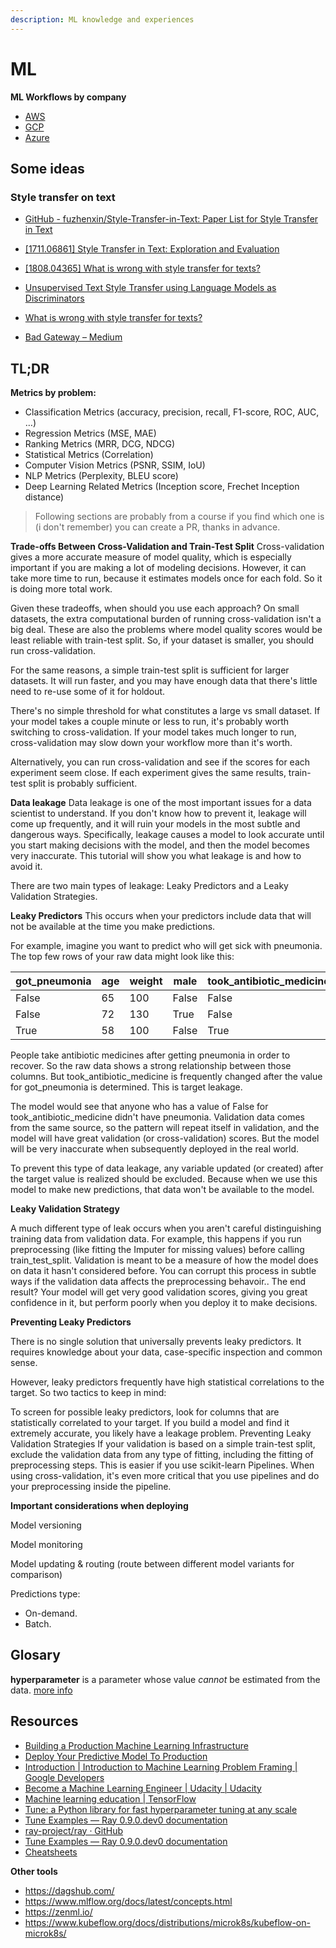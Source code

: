 ```yaml
---
description: ML knowledge and experiences
---
```


# ML



**ML Workflows by company**

- [AWS](https://docs.aws.amazon.com/sagemaker/latest/dg/how-it-works-mlconcepts.html)
- [GCP](https://cloud.google.com/ai-platform/docs/ml-solutions-overview)
- [Azure](https://docs.microsoft.com/en-us/azure/machine-learning/overview-what-is-azure-ml)

## Some ideas

### Style transfer on text

- [GitHub - fuzhenxin/Style-Transfer-in-Text: Paper List for Style Transfer in Text](https://github.com/fuzhenxin/Style-Transfer-in-Text)

- [[1711.06861] Style Transfer in Text: Exploration and Evaluation](https://arxiv.org/abs/1711.06861)

- [[1808.04365] What is wrong with style transfer for texts?](https://arxiv.org/abs/1808.04365)

- [Unsupervised Text Style Transfer using Language Models as Discriminators](https://papers.nips.cc/paper/7959-unsupervised-text-style-transfer-using-language-models-as-discriminators)

- [What is wrong with style transfer for texts?](https://www.groundai.com/project/what-is-wrong-with-style-transfer-for-texts/1)

- [Bad Gateway – Medium](https://medium.com/@mukundan_8066/author-style-transfer-using-recurrent-neural-networks-c8c8f83b33cc)

## TL;DR

**Metrics by problem:**

- Classification Metrics (accuracy, precision, recall, F1-score, ROC, AUC, …)
- Regression Metrics (MSE, MAE)
- Ranking Metrics (MRR, DCG, NDCG)
- Statistical Metrics (Correlation)
- Computer Vision Metrics (PSNR, SSIM, IoU)
- NLP Metrics (Perplexity, BLEU score)
- Deep Learning Related Metrics (Inception score, Frechet Inception distance)

> Following sections are probably from a course if you find which one is (i don't remember) you can create a PR, thanks in advance.

**Trade-offs Between Cross-Validation and Train-Test Split**
Cross-validation gives a more accurate measure of model quality, which is especially important if you are making a lot of modeling decisions. However, it can take more time to run, because it estimates models once for each fold. So it is doing more total work.

Given these tradeoffs, when should you use each approach? On small datasets, the extra computational burden of running cross-validation isn't a big deal. These are also the problems where model quality scores would be least reliable with train-test split. So, if your dataset is smaller, you should run cross-validation.

For the same reasons, a simple train-test split is sufficient for larger datasets. It will run faster, and you may have enough data that there's little need to re-use some of it for holdout.

There's no simple threshold for what constitutes a large vs small dataset. If your model takes a couple minute or less to run, it's probably worth switching to cross-validation. If your model takes much longer to run, cross-validation may slow down your workflow more than it's worth.

Alternatively, you can run cross-validation and see if the scores for each experiment seem close. If each experiment gives the same results, train-test split is probably sufficient.

**Data leakage**
Data leakage is one of the most important issues for a data scientist to understand. If you don't know how to prevent it, leakage will come up frequently, and it will ruin your models in the most subtle and dangerous ways. Specifically, leakage causes a model to look accurate until you start making decisions with the model, and then the model becomes very inaccurate. This tutorial will show you what leakage is and how to avoid it.

There are two main types of leakage: Leaky Predictors and a Leaky Validation Strategies.

**Leaky Predictors**
This occurs when your predictors include data that will not be available at the time you make predictions.

For example, imagine you want to predict who will get sick with pneumonia. The top few rows of your raw data might look like this:

| got_pneumonia | age  | weight | male  | took_antibiotic_medicine | ...  |
| ------------- | ---- | ------ | ----- | ------------------------ | ---- |
| False         | 65   | 100    | False | False                    | ...  |
| False         | 72   | 130    | True  | False                    | ...  |
| True          | 58   | 100    | False | True                     | ...  |

People take antibiotic medicines after getting pneumonia in order to recover. So the raw data shows a strong relationship between those columns. But took_antibiotic_medicine is frequently changed after the value for got_pneumonia is determined. This is target leakage.

The model would see that anyone who has a value of False for took_antibiotic_medicine didn't have pneumonia. Validation data comes from the same source, so the pattern will repeat itself in validation, and the model will have great validation (or cross-validation) scores. But the model will be very inaccurate when subsequently deployed in the real world.

To prevent this type of data leakage, any variable updated (or created) after the target value is realized should be excluded. Because when we use this model to make new predictions, that data won't be available to the model.

**Leaky Validation Strategy**

A much different type of leak occurs when you aren't careful distinguishing training data from validation data. For example, this happens if you run preprocessing (like fitting the Imputer for missing values) before calling train_test_split. Validation is meant to be a measure of how the model does on data it hasn't considered before. You can corrupt this process in subtle ways if the validation data affects the preprocessing behavoir.. The end result? Your model will get very good validation scores, giving you great confidence in it, but perform poorly when you deploy it to make decisions.

**Preventing Leaky Predictors**

There is no single solution that universally prevents leaky predictors. It requires knowledge about your data, case-specific inspection and common sense.

However, leaky predictors frequently have high statistical correlations to the target. So two tactics to keep in mind:

To screen for possible leaky predictors, look for columns that are statistically correlated to your target.
If you build a model and find it extremely accurate, you likely have a leakage problem.
Preventing Leaky Validation Strategies
If your validation is based on a simple train-test split, exclude the validation data from any type of fitting, including the fitting of preprocessing steps. This is easier if you use scikit-learn Pipelines. When using cross-validation, it's even more critical that you use pipelines and do your preprocessing inside the pipeline.



**Important considerations when deploying**

Model versioning

Model monitoring

Model updating & routing (route between different model variants for comparison)

Predictions type:

- On-demand.
- Batch.

## Glosary

**hyperparameter** is a parameter whose value *cannot* be estimated from the data. [more info](https://scikit-learn.org/stable/modules/grid_search.html#)



## Resources

- [Building a Production Machine Learning Infrastructure](https://machinelearningmastery.com/building-a-production-machine-learning-infrastructure/)
- [Deploy Your Predictive Model To Production](https://machinelearningmastery.com/deploy-machine-learning-model-to-production/)
- [Introduction  \|  Introduction to Machine Learning Problem Framing  |  Google Developers](https://developers.google.com/machine-learning/problem-framing/)
- [Become a Machine Learning Engineer \| Udacity | Udacity](https://www.udacity.com/course/machine-learning-engineer-nanodegree--nd009t)
- [Machine learning education  \|  TensorFlow](https://www.tensorflow.org/resources/learn-ml)
- [Tune: a Python library for fast hyperparameter tuning at any scale](https://towardsdatascience.com/fast-hyperparameter-tuning-at-scale-d428223b081c)
- [Tune Examples — Ray 0.9.0.dev0 documentation](https://ray.readthedocs.io/en/latest/tune-examples.html)
- [ray-project/ray · GitHub](https://github.com/ray-project/ray/blob/master/python/ray/tune/examples/xgboost_example.py)
- [Tune Examples — Ray 0.9.0.dev0 documentation](https://ray.readthedocs.io/en/latest/tune-examples.html)
- [Cheatsheets](https://startupsventurecapital.com/essential-cheat-sheets-for-machine-learning-and-deep-learning-researchers-efb6a8ebd2e5)



**Other tools**

- https://dagshub.com/
- https://www.mlflow.org/docs/latest/concepts.html
- https://zenml.io/
- https://www.kubeflow.org/docs/distributions/microk8s/kubeflow-on-microk8s/

